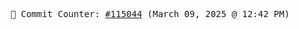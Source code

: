<p align="center">
    <samp>
        📮 Commit Counter: <a href="https://github.com/Javascript-void0/Javascript-void0/commits/main">#115044</a> (March 09, 2025 @ 12:42 PM)
    </samp>
</p>